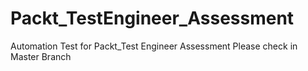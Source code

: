 # Packt_TestEngineer_Assessment
Automation Test for Packt_Test Engineer Assessment
Please check in Master Branch

